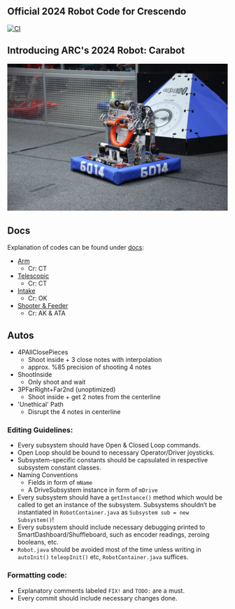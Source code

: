 ## Official 2024 Robot Code for Crescendo
[![CI](https://github.com/ARC6014/RobotCode2024/actions/workflows/main.yml/badge.svg)](https://github.com/ARC6014/RobotCode2024/actions/workflows/main.yml)

## Introducing ARC's 2024 Robot: Carabot
<img title="Carabot" alt="Carabot" src="/images/carabot.jpeg">

## Docs
Explanation of codes can be found under [docs](/docs):

- [Arm](/docs/ARM.md)
  - Cr: CT
- [Telescopic](/docs/TELESCOP.md)
  - Cr: CT
- [Intake](/docs/INTAKE.md)
  - Cr: OK
- [Shooter & Feeder](/docs/SH_FR.md)
  - Cr: AK & ATA

## Autos
- 4PAllClosePieces
  - Shoot inside + 3 close notes with interpolation
  - approx. %85 precision of shooting 4 notes
- ShootInside
  - Only shoot and wait
- 3PFarRight+Far2nd (unoptimized)
  - Shoot inside + get 2 notes from the centerline
- 'Unethical' Path
  - Disrupt the 4 notes in centerline


### Editing Guidelines:
- Every subsystem should have Open & Closed Loop commands.
- Open Loop should be bound to necessary Operator/Driver joysticks.
- Subsystem-specific constants should be capsulated in respective subsystem constant classes.
- Naming Conventions
  - Fields in form of `mName`
  - A DriveSubsystem instance in form of `mDrive` 
- Every subsystem should have a `getInstance()` method which would be called to get an instance of the subsystem. Subsystems shouldn’t be instantiated in `RobotContainer.java` as `Subsystem sub = new Subsystem()`!
- Every subsystem should include necessary debugging printed to SmartDashboard/Shuffleboard, such as encoder readings, zeroing booleans, etc.
- `Robot.java` should be avoided most of the time unless writing in `autoInit()` `teleopInit()` etc, `RobotContainer.java` suffices.

### Formatting code:
- Explanatory comments labeled `FIX!` and `TODO:` are a must.
- Every commit should include necessary changes done.
